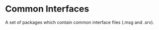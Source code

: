 Common Interfaces
=================

A set of packages which contain common interface files (.msg and .srv).
